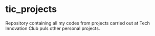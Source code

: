 # tic_projects
Repository containing all my codes from projects carried out at Tech Innovation Club puls other personal projects.
